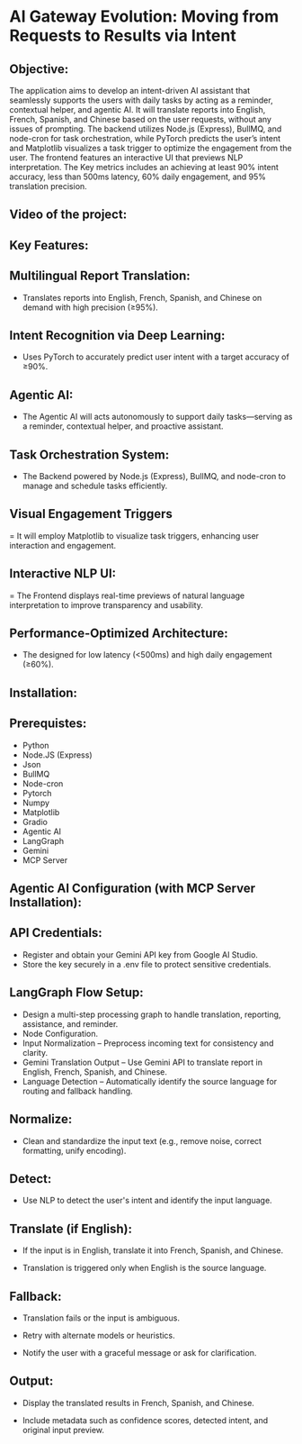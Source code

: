 # AI Gateway Evolution: Moving from Requests to Results via Intent

## Objective:

The application aims to develop an intent-driven AI assistant that seamlessly supports the users with daily tasks by acting as a reminder, contextual helper, and agentic AI. It will translate reports into English, French, Spanish, and Chinese based on the user requests, without any issues of prompting. The backend utilizes Node.js (Express), BullMQ, and node-cron for task orchestration, while PyTorch predicts the user’s intent and Matplotlib visualizes a task trigger to optimize the engagement from the user. The frontend features an interactive UI that previews NLP interpretation. The Key metrics includes an achieving at least 90% intent accuracy, less than 500ms latency, 60% daily engagement, and 95% translation precision.

## Video of the project:

## Key Features: 

## Multilingual Report Translation:

- Translates reports into English, French, Spanish, and Chinese on demand with high precision (≥95%).

## Intent Recognition via Deep Learning:

- Uses PyTorch to accurately predict user intent with a target accuracy of ≥90%.
  
## Agentic AI:

- The Agentic AI will acts autonomously to support daily tasks—serving as a reminder, contextual helper, and proactive assistant.

## Task Orchestration System:
  
- The Backend powered by Node.js (Express), BullMQ, and node-cron to manage and schedule tasks efficiently.

## Visual Engagement Triggers
  
=  It will employ Matplotlib to visualize task triggers, enhancing user interaction and engagement.

## Interactive NLP UI: 

= The Frontend displays real-time previews of natural language interpretation to improve transparency and usability.

## Performance-Optimized Architecture:
  
- The designed for low latency (<500ms) and high daily engagement (≥60%).

## Installation:

## Prerequistes:

- Python
- Node.JS (Express)
- Json
- BullMQ
- Node-cron
- Pytorch
- Numpy
- Matplotlib
- Gradio
- Agentic AI
- LangGraph
- Gemini
- MCP Server

## Agentic AI Configuration (with MCP Server Installation):

## API Credentials:

- Register and obtain your Gemini API key from Google AI Studio.
- Store the key securely in a .env file to protect sensitive credentials.

## LangGraph Flow Setup:

- Design a multi-step processing graph to handle translation, reporting, assistance, and reminder.
- Node Configuration.
- Input Normalization – Preprocess incoming text for consistency and clarity.
- Gemini Translation Output – Use Gemini API to translate report in English, French, Spanish, and Chinese.
- Language Detection – Automatically identify the source language for routing and fallback handling.
  
## Normalize:

- Clean and standardize the input text (e.g., remove noise, correct formatting, unify encoding).

## Detect:

- Use NLP to detect the user's intent and identify the input language.

## Translate (if English):

- If the input is in English, translate it into French, Spanish, and Chinese.
  
-  Translation is triggered only when English is the source language.


## Fallback:

- Translation fails or the input is ambiguous.
  
- Retry with alternate models or heuristics.
  
- Notify the user with a graceful message or ask for clarification.

## Output:

- Display the translated results in French, Spanish, and Chinese.
  
- Include metadata such as confidence scores, detected intent, and original input preview.



